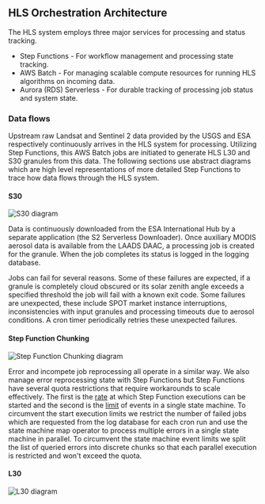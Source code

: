 ## HLS Orchestration Architecture
The HLS system employs three major services for processing and status tracking.
- Step Functions - For workflow management and processing state tracking.
- AWS Batch - For managing scalable compute resources for running HLS algorithms on incoming data.
- Aurora (RDS) Serverless - For durable tracking of processing job status and system state.


### Data flows
Upstream raw Landsat and Sentinel 2 data provided by the USGS and ESA respectively continuously arrives in the HLS system for processing. Utilizing Step Functions, this AWS Batch jobs are initiated to generate HLS L30 and S30 granules from this data.  The following sections use abstract diagrams which are high level representations of more detailed Step Functions to trace how data flows through the HLS system.

#### S30
![S30 diagram](/S30_highlevel_dataflow.png)

Data is continuously downloaded from the ESA International Hub by a separate application (the S2 Serverless Downloader). Once auxiliary MODIS aerosol data is available from the LAADS DAAC, a processing job is created for the granule.  When the job completes its status is logged in the logging database.

Jobs can fail for several reasons.  Some of these failures are expected, if a granule is completely cloud obscured or its solar zenith angle exceeds a specified threshold the job will fail with a known exit code.  Some failures are unexpected, these include SPOT market instance interruptions, inconsistencies with input granules and processing timeouts due to aerosol conditions.  A cron timer periodically retries these unexpected failures.


#### Step Function Chunking
![Step Function Chunking diagram](/step_function_chunking.png)

Error and incompete job reprocessing all operate in a similar way.  We also manage error reprocessing state with Step Functions but Step Functions have several quota restrictions that require workarounds to scale effectively.  The first is the [rate](https://docs.aws.amazon.com/step-functions/latest/dg/limits-overview.html#service-limits-api-action-throttling-general) at which Step Function executions can be started and the second is the [limit](https://docs.aws.amazon.com/step-functions/latest/dg/limits-overview.html#service-limits-state-machine-executions) of events in a single state machine.  To circumvent the start execution limits we restrict the number of failed jobs which are requested from the log database for each cron run and use the state machine map operator to process multiple errors in a single state machine in parallel.  To circumvent the state machine event limits we split the list of queried errors into discrete chunks so that each parallel execution is restricted and won't exceed the quota.


#### L30
![L30 diagram](/L30_highlevel_dataflow.png)
